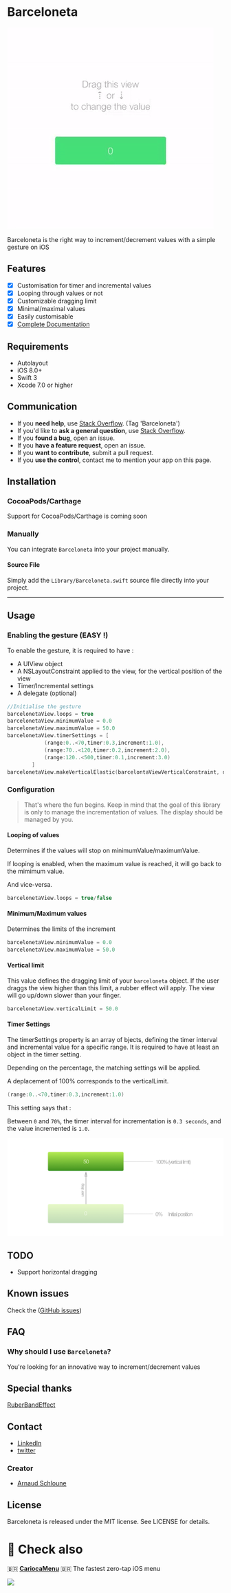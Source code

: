 Barceloneta
===============

![](https://raw.githubusercontent.com/arn00s/barceloneta/master/img/barceloneta.gif)


Barceloneta is the right way to increment/decrement values with a simple gesture on iOS

## Features

- [x] Customisation for timer and incremental values
- [x] Looping through values or not 
- [x] Customizable dragging limit
- [x] Minimal/maximal values
- [x] Easily customisable
- [x] [Complete Documentation](http://arn00s.github.io/barceloneta/)

## Requirements

- Autolayout
- iOS 8.0+
- Swift 3
- Xcode 7.0 or higher

## Communication

- If you **need help**, use [Stack Overflow](http://stackoverflow.com/questions/tagged/Barceloneta). (Tag 'Barceloneta')
- If you'd like to **ask a general question**, use [Stack Overflow](http://stackoverflow.com/questions/tagged/Barceloneta).
- If you **found a bug**, open an issue.
- If you **have a feature request**, open an issue.
- If you **want to contribute**, submit a pull request.
- If you **use the control**, contact me to mention your app on this page.


## Installation

### CocoaPods/Carthage

Support for CocoaPods/Carthage is coming soon


### Manually

You can integrate `Barceloneta` into your project manually.

#### Source File

Simply add the `Library/Barceloneta.swift` source file directly into your project.

---

## Usage

### Enabling the gesture (EASY !)
To enable the gesture, it is required to have :
- A UIView object
- A NSLayoutConstraint applied to the view, for the vertical position of the view
- Timer/Incremental settings
- A delegate (optional)

```swift
//Initialise the gesture
barcelonetaView.loops = true
barcelonetaView.minimumValue = 0.0
barcelonetaView.maximumValue = 50.0
barcelonetaView.timerSettings = [
            (range:0..<70,timer:0.3,increment:1.0),
            (range:70..<120,timer:0.2,increment:2.0),
            (range:120..<500,timer:0.1,increment:3.0)
        ]
barcelonetaView.makeVerticalElastic(barcelontaViewVerticalConstraint, delegate: self)
```

### Configuration

> That's where the fun begins.
> Keep in mind that the goal of this library is only to manage the incrementation of values. The display should be managed by you.

#### Looping of values

Determines if the values will stop on minimumValue/maximumValue. 

If looping is enabled, when the maximum value is reached, it will go back to the mimimum value. 

And vice-versa.

```swift
barcelonetaView.loops = true/false
```

#### Minimum/Maximum values
Determines the limits of the increment

```swift
barcelonetaView.minimumValue = 0.0
barcelonetaView.maximumValue = 50.0
```

#### Vertical limit
This value defines the dragging limit of your `barceloneta` object. If the user draggs the view higher than this limit, a rubber effect will apply. The view will go up/down slower than your finger.

```swift
barcelonetaView.verticalLimit = 50.0
```

#### Timer Settings

The timerSettings property is an array of bjects, defining the timer interval and incremental value for a specific range.
It is required to have at least an object in the timer setting.

Depending on the percentage, the matching settings will be applied.

A deplacement of 100% corresponds to the verticalLimit.

```swift
(range:0..<70,timer:0.3,increment:1.0)
```
This setting says that :

Between `0` and `70%`, the timer interval for incrementation is `0.3 seconds`, and the value incremented is `1.0`.

![](https://raw.githubusercontent.com/arn00s/barceloneta/master/img/barceloneta_explanation.png)

## TODO

- Support horizontal dragging

## Known issues

Check the ([GitHub issues](https://github.com/arn00s/barceloneta/issues))

## FAQ

### Why should I use `Barceloneta`?

You're looking for an innovative way to increment/decrement values


## Special thanks

[RuberBandEffect](https://github.com/Produkt/RubberBandEffect)

## Contact

- [LinkedIn](https://lu.linkedin.com/in/arnaudschloune)
- [twitter](https://twitter.com/arnaud_momo)

### Creator

- [Arnaud Schloune](http://github.com/arn00s)

## License

Barceloneta is released under the MIT license. See LICENSE for details.


# 👀 Check also

🇧🇷 [**CariocaMenu**](https://github.com/arn00s/cariocamenu) 🇧🇷
The fastest zero-tap iOS menu

![](https://raw.githubusercontent.com/arn00s/cariocamenu/master/cariocamenu.gif)

